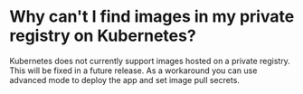 # Why can't I find images in my private registry on Kubernetes?

Kubernetes does not currently support images hosted on a private registry. This will be fixed in a future release. As a workaround you can use advanced mode to deploy the app and set image pull secrets.

